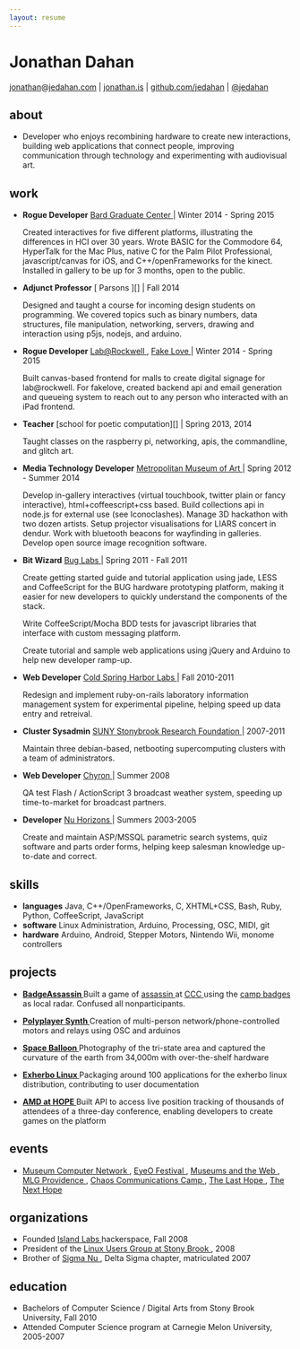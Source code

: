 ```yaml
---
layout: resume
---
```


Jonathan Dahan
==============

 [jonathan][]@[jedahan.com][] | [jonathan.is][] | [github.com/jedahan][] | [@jedahan][]

about
-----
 * Developer who enjoys recombining hardware to create new interactions, building web applications that connect people, improving communication through technology and experimenting with audiovisual art.

work
----
 * __Rogue Developer__ [ Bard Graduate Center ][] | Winter 2014 - Spring 2015

    Created interactives for five different platforms, illustrating the differences in HCI over 30 years. Wrote BASIC for the Commodore 64, HyperTalk for the Mac Plus, native C for the Palm Pilot Professional, javascript/canvas for iOS, and C++/openFrameworks for the kinect. Installed in gallery to be up for 3 months, open to the public.

 * __Adjunct Professor__ [ Parsons ][] | Fall 2014

    Designed and taught a course for incoming design students on programming. We covered topics such as binary numbers, data structures, file manipulation, networking, servers, drawing and interaction using p5js, nodejs, and arduino.

 * __Rogue Developer__ [ Lab@Rockwell ][], [ Fake Love ][] | Winter 2014 - Spring 2015

    Built canvas-based frontend for malls to create digital signage for lab@rockwell. For fakelove, created backend api and email generation and queueing system to reach out to any person who interacted with an iPad frontend.

 * __Teacher__ [school for poetic computation][] | Spring 2013, 2014

   Taught classes on the raspberry pi, networking, apis, the commandline, and glitch art.

 * __Media Technology Developer__ [ Metropolitan Museum of Art ][] | Spring 2012 - Summer 2014

     Develop in-gallery interactives (virtual touchbook, twitter plain or fancy interactive), html+coffeescript+css based. Build collections api in node.js for external use (see Iconoclashes). Manage 3D hackathon with two dozen artists. Setup projector visualisations for LIARS concert in dendur. Work with bluetooth beacons for wayfinding in galleries. Develop open source image recognition software.


 * __Bit Wizard__ [ Bug Labs ][] | Spring 2011 - Fall 2011

     Create getting started guide and tutorial application using jade, LESS and CoffeeScript for the BUG hardware prototyping platform, making it easier for new developers to quickly understand the components of the stack.

     Write CoffeeScript/Mocha BDD tests for javascript libraries that interface with custom messaging platform.

     Create tutorial and sample web applications using jQuery and Arduino to help new developer ramp-up.


 * __Web Developer__ [ Cold Spring Harbor Labs ][] | Fall 2010-2011

     Redesign and implement ruby-on-rails laboratory information management system for experimental pipeline, helping speed up data entry and retreival.



 * __Cluster Sysadmin__ [ SUNY Stonybrook Research Foundation ][] | 2007-2011

     Maintain three debian-based, netbooting supercomputing clusters with a team of administrators.


 * __Web Developer__ [ Chyron ][] | Summer 2008

     QA test Flash / ActionScript 3 broadcast weather system, speeding up time-to-market for broadcast partners.


 * __Developer__ [ Nu Horizons ][] | Summers 2003-2005

     Create and maintain ASP/MSSQL parametric search systems, quiz software and parts order forms, helping keep salesman knowledge up-to-date and correct.


skills
------

 * __languages__ Java, C++/OpenFrameworks, C, XHTML+CSS, Bash, Ruby, Python, CoffeeScript, JavaScript
 * __software__ Linux Administration, Arduino, Processing, OSC, MIDI, git
 * __hardware__ Arduino, Android, Stepper Motors, Nintendo Wii, monome controllers

projects
--------

 * __[ BadgeAssassin ][]__ Built a game of [ assassin ][ BadgeAssassin ] at [ CCC ][ Chaos Communications Camp ] using the [ camp badges ][ r0ket ] as local radar. Confused all nonparticipants.

 * __[ Polyplayer Synth ][]__ Creation of multi-person network/phone-controlled motors and relays using OSC and arduinos

 * __[ Space Balloon ][]__ Photography of the tri-state area and captured the curvature of the earth from 34,000m with over-the-shelf hardware

 * __[ Exherbo Linux ][]__ Packaging around 100 applications for the exherbo linux distribution, contributing to user documentation

 * __[ AMD at HOPE ][]__ Built API to access live position tracking of thousands of attendees of a three-day conference, enabling developers to create games on the platform

events
------

 * [ Museum Computer Network ][], [ EyeO Festival ][], [ Museums and the Web ][], [ MLG Providence ][], [ Chaos Communications Camp ][], [ The Last Hope ][], [ The Next Hope ][]

organizations
-------------

 * Founded [ Island Labs ][] hackerspace, Fall 2008
 * President of the [ Linux Users Group at Stony Brook ][], 2008
 * Brother of [ Sigma Nu ][], Delta Sigma chapter, matriculated 2007

education
---------

 * Bachelors of Computer Science / Digital Arts from Stony Brook University, Fall 2010
 * Attended Computer Science program at Carnegie Melon University, 2005-2007

[@jedahan]: http://twitter.com/jedahan
[jonathan]: mailto:jonathan@jedahan.com
[jedahan.com]: http://jedahan.com
[jonathan.is]: http://jonathan.is
[github.com/jedahan]: http://github.com/jedahan.com

[ Image_Categorizer ]: http://example.com
[ Polyplayer Synth ]: http://example.com
[ Space Balloon ]: http://islandlabs.org/space
[ Exherbo Linux ]: http://exherbo.org/
[ AMD at HOPE ]: http://amd.hope.net
[ BUG Labs ]: http://buglabs.net
[ BadgeAssassin ]: http://events.ccc.de/camp/2011/wiki/BadgeAssassin

[ Museum Computer Network ]: http://mcn.edu
[ EyeO Festival ]: http://eyeofestival.com
[ Museums and the Web ]: http://www.museumsandtheweb.com
[ MLG Providence ]: http://wiki.teamliquid.net/starcraft2/2011_MLG_Pro_Circuit/Providence
[ The Last HOPE ]: http://hope.net
[ The Next HOPE ]: http://hope.net
[ Chaos Communications Camp ]: http://events.ccc.de/camp/2011
[ r0ket ]: http://r0ket.badge.events.ccc.de/

[ Island Labs ]: http://islandlabs.org
[ Linux Users Group at Stony Brook ]: http://lugsb.org

[ http://github.com/jedahan ]: http://github.com/jedahan

[ BUG Labs ]: http://buglabs.net
[ Cold Spring Harbor Labs ]: http://www.cshl.edu
[ SUNY Stonybrook Research Foundation ]: http://www.stonybrook.edu/research
[ Chyron ]: http://www.chyron.com
[ Nu Horizons ]: http://www.nuhorizons.com
[ Metropolitan Museum of Art ]: http://www.metmuseum.org/about-the-museum/museum-departments/office-of-the-director/digital-media-department/medialab
[ Lab@Rockwell ]: http://www.rockwellgroup.com/
[ Fake Love ]: http://www.fakelove.tv/work/exhibit-growth
[ Bard Graduate Center ]: http://www.bgc.bard.edu/gallery/gallery-at-bgc/the-interface-experience.html

[ Sigma Nu ]: http://www.sigmanu.org

[ jonathan.is ]: http://jonathan.is
[ github.com/jedahan ]: https://github.com/jedahan
